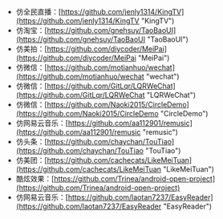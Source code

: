 - 仿全民直播：[https://github.com/jenly1314/KingTV](https://github.com/jenly1314/KingTV "KingTV")
- 仿淘宝：[https://github.com/gnehsuy/TaoBaoUI](https://github.com/gnehsuy/TaoBaoUI "TaoBaoUI")
- 仿美拍：[https://github.com/diycoder/MeiPai](https://github.com/diycoder/MeiPai "MeiPai")
- 仿微信：[https://github.com/motianhuo/wechat](https://github.com/motianhuo/wechat "wechat")
- 仿微信：[https://github.com/GitLqr/LQRWeChat](https://github.com/GitLqr/LQRWeChat "LQRWeChat")
- 仿微信：[https://github.com/Naoki2015/CircleDemo](https://github.com/Naoki2015/CircleDemo "CircleDemo")
- 仿网易云音乐：[https://github.com/aa112901/remusic](https://github.com/aa112901/remusic "remusic")
- 仿头条：[https://github.com/chaychan/TouTiao](https://github.com/chaychan/TouTiao "TouTiao")
- 仿美团：[https://github.com/cachecats/LikeMeiTuan](https://github.com/cachecats/LikeMeiTuan "LikeMeiTuan")
- 酷炫效果：[https://github.com/Trinea/android-open-project](https://github.com/Trinea/android-open-project)
- 仿网易云音乐：[https://github.com/laotan7237/EasyReader](https://github.com/laotan7237/EasyReader "EasyReader")